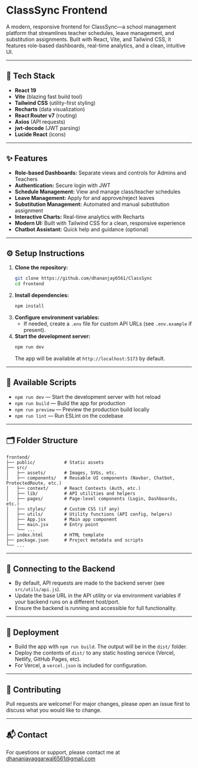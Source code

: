 # ClassSync Frontend

A modern, responsive frontend for ClassSync—a school management platform that streamlines teacher schedules, leave management, and substitution assignments. Built with React, Vite, and Tailwind CSS, it features role-based dashboards, real-time analytics, and a clean, intuitive UI.

---

## 🚀 Tech Stack
- **React 19**
- **Vite** (blazing fast build tool)
- **Tailwind CSS** (utility-first styling)
- **Recharts** (data visualization)
- **React Router v7** (routing)
- **Axios** (API requests)
- **jwt-decode** (JWT parsing)
- **Lucide React** (icons)

---

## ✨ Features
- **Role-based Dashboards:** Separate views and controls for Admins and Teachers
- **Authentication:** Secure login with JWT
- **Schedule Management:** View and manage class/teacher schedules
- **Leave Management:** Apply for and approve/reject leaves
- **Substitution Management:** Automated and manual substitution assignment
- **Interactive Charts:** Real-time analytics with Recharts
- **Modern UI:** Built with Tailwind CSS for a clean, responsive experience
- **Chatbot Assistant:** Quick help and guidance (optional)

---

## ⚙️ Setup Instructions
1. **Clone the repository:**
   ```bash
   git clone https://github.com/dhananjay6561/ClassSync
   cd frontend
   ```
2. **Install dependencies:**
   ```bash
   npm install
   ```
3. **Configure environment variables:**
   - If needed, create a `.env` file for custom API URLs (see `.env.example` if present).
4. **Start the development server:**
   ```bash
   npm run dev
   ```
   The app will be available at `http://localhost:5173` by default.

---

## 📜 Available Scripts
- `npm run dev` — Start the development server with hot reload
- `npm run build` — Build the app for production
- `npm run preview` — Preview the production build locally
- `npm run lint` — Run ESLint on the codebase

---

## 🗂️ Folder Structure
```
frontend/
├── public/           # Static assets
├── src/
│   ├── assets/       # Images, SVGs, etc.
│   ├── components/   # Reusable UI components (Navbar, Chatbot, ProtectedRoute, etc.)
│   ├── context/      # React Contexts (Auth, etc.)
│   ├── lib/          # API utilities and helpers
│   ├── pages/        # Page-level components (Login, Dashboards, etc.)
│   ├── styles/       # Custom CSS (if any)
│   ├── utils/        # Utility functions (API config, helpers)
│   ├── App.jsx       # Main app component
│   ├── main.jsx      # Entry point
│   └── ...
├── index.html        # HTML template
├── package.json      # Project metadata and scripts
└── ...
```

---

## 🔗 Connecting to the Backend
- By default, API requests are made to the backend server (see `src/utils/api.js`).
- Update the base URL in the API utility or via environment variables if your backend runs on a different host/port.
- Ensure the backend is running and accessible for full functionality.

---

## 🚀 Deployment
- Build the app with `npm run build`. The output will be in the `dist/` folder.
- Deploy the contents of `dist/` to any static hosting service (Vercel, Netlify, GitHub Pages, etc).
- For Vercel, a `vercel.json` is included for configuration.

---

## 🤝 Contributing
Pull requests are welcome! For major changes, please open an issue first to discuss what you would like to change.

---

## 📬 Contact
For questions or support, please contact me at dhananjayaggarwal6561@gmail.com
